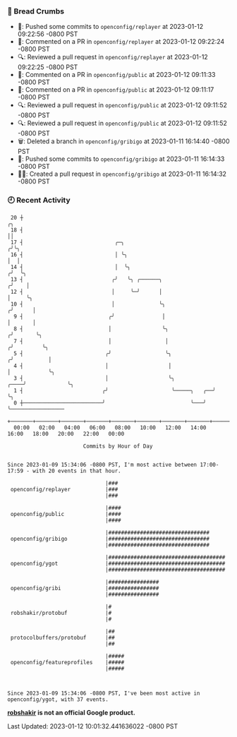 ### 🍞 Bread Crumbs

 * 🚢: Pushed some commits to `openconfig/replayer` at 2023-01-12 09:22:56 -0800 PST
 * 💬: Commented on a PR in  `openconfig/replayer` at 2023-01-12 09:22:24 -0800 PST
 * 🔍: Reviewed a pull request in  `openconfig/replayer` at 2023-01-12 09:22:25 -0800 PST
 * 💬: Commented on a PR in  `openconfig/public` at 2023-01-12 09:11:33 -0800 PST
 * 💬: Commented on a PR in  `openconfig/public` at 2023-01-12 09:11:17 -0800 PST
 * 🔍: Reviewed a pull request in  `openconfig/public` at 2023-01-12 09:11:52 -0800 PST
 * 🔍: Reviewed a pull request in  `openconfig/public` at 2023-01-12 09:11:52 -0800 PST
 * 🗑: Deleted a branch in `openconfig/gribigo` at 2023-01-11 16:14:40 -0800 PST
 * 🚢: Pushed some commits to `openconfig/gribigo` at 2023-01-11 16:14:33 -0800 PST
 * ✍🏼: Created a pull request in `openconfig/gribigo` at 2023-01-11 16:14:32 -0800 PST

### 🕘 Recent Activity
```
 20 ┼                                                                        ╭╮
 18 ┤                                                                        ││
 17 ┤                             ╭─╮                                       ╭╯╰╮
 16 ┤                             │ ╰╮                                      │  │
 14 ┤                             │  ╰╮                                    ╭╯  ╰╮
 13 ┤                            ╭╯   ╰╮ ╭──────╮                         ╭╯    │
 12 ┤                            │     ╰─╯      │                         │     ╰╮
 10 ┤                            │              ╰╮                       ╭╯      │
  9 ┤                           ╭╯               │                       │       │
  8 ┤                           │                ╰╮                     ╭╯       ╰╮
  7 ┤                           │                 │                    ╭╯         ╰╮
  5 ┤                          ╭╯                 ╰╮                  ╭╯           │
  4 ┤                          │                   │                  │            ╰╮
  3 ┤                          │                   ╰╮            ╭────╯             ╰╮
  1 ┤                         ╭╯                    ╰─────╮   ╭──╯                   ╰╮
  0 ┼─────────────────────────╯                           ╰───╯                       ╰─────────────────
    +───────+───────+───────+───────+───────+───────+───────+───────+───────+───────+───────+───────+────
  00:00   02:00   04:00   06:00   08:00   10:00   12:00   14:00   16:00   18:00   20:00   22:00   00:00   

						Commits by Hour of Day


Since 2023-01-09 15:34:06 -0800 PST, I'm most active between 17:00-17:59 - with 20 events in that hour.

```



```
                               |###
 openconfig/replayer           |###
                               |###

                               |####
 openconfig/public             |####
                               |####

                               |################################
 openconfig/gribigo            |################################
                               |################################

                               |#####################################
 openconfig/ygot               |#####################################
                               |#####################################

                               |################
 openconfig/gribi              |################
                               |################

                               |#
 robshakir/protobuf            |#
                               |#

                               |##
 protocolbuffers/protobuf      |##
                               |##

                               |#####
 openconfig/featureprofiles    |#####
                               |#####



Since 2023-01-09 15:34:06 -0800 PST, I've been most active in openconfig/ygot, with 37 events.

```
**[robshakir](mailto:robjs@google.com) is not an official Google product.**  


Last Updated: 2023-01-12 10:01:32.441636022 -0800 PST
